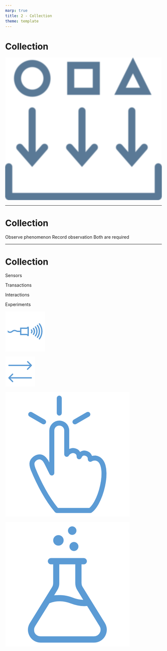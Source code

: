 ```yaml
---
marp: true
title: 2 - Collection
theme: template
---
```


# Collection

![bg contain](images/518-2.png)

<!--
The first step in the data lifecycle is data collection.
-->

---

<!-- _class: title-two-content-left -->

# Collection

Observe phenomenon
Record observation
Both are required


<!--
We collect data about our world in a two-step process:

[1] First, we observe a phenomenon that exists in the natural world.

This includes sensing the various qualities of the things we're observing and measuring their quantities as well.

[2] Next, we record this observation using a symbolic representation.

In data science, this typically involves encoding the observation in a computer as a binary representation.

[3] It's important to note that data do not exist until there has been both an observation and a recording of the observation.

Data are created as the result of something being observed and recorded as a signal or set of symbols.

Prior to a recording of an observation, there is no data, just the phenomenon that exists in the world.
-->

---

<!-- _class: title-four-content -->

# Collection

Sensors

Transactions

Interactions

Experiments

![image](images/512-25.png)

![image](images/512-29.png)

![image](images/512-33.png)

![image](images/512-37.png)

<!--
There are several ways we can observe our world to collect data:

[1] We can use sensors to record measurements of observable phenomena.

For example, we can record observations of the ambient air temperature using a digital thermometer.

[2] We can enter data into a transactional system, to record business transactions.

For example, we can create records for new customers, record sales transactions, and create medical records.

[3] We can also record human interactions with computer systems.

For example, we can record website visits, advertisement clicks, and time spent browsing a webpage.

[4] And we can run experiments in order to generate new data in controlled environments.

For example, we can run clinical studies to determine the effectiveness of certain medications.

High quality data begins with data collection, so it's important to know how to properly observe and record data.
-->